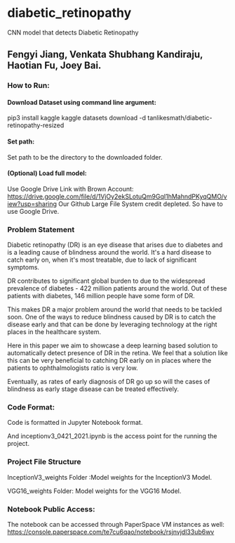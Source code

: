 # diabetic_retinopathy
CNN model that detects Diabetic Retinopathy

## Fengyi Jiang, Venkata Shubhang Kandiraju, Haotian Fu, Joey Bai.

### How to Run: 
#### Download Dataset using command line argument: 
pip3 install kaggle
kaggle datasets download -d tanlikesmath/diabetic-retinopathy-resized
#### Set path: 
Set path to be the directory to the downloaded folder. 
#### (Optional) Load full model:
Use Google Drive Link with Brown Account: https://drive.google.com/file/d/1VjOy2ekSLotuQm9GqI1hMahndPKyqQMO/view?usp=sharing
Our Github Large File System credit depleted. So have to use Google Drive.

### Problem Statement

Diabetic retinopathy (DR) is an eye disease that arises due to diabetes and is a leading cause of blindness around the world. It's a hard disease to catch early on, when it's most treatable, due to lack of significant symptoms. 

DR contributes to significant global burden to due to the widespread prevalence of diabetes - 422 million patients around the world. Out of these patients with diabetes, 146 million people have some form of DR.

This makes DR a major problem around the world that needs to be tackled soon. One of the ways to reduce blindness caused by DR is to catch the disease early and that can be done by leveraging technology at the right places in the healthcare system.

Here in this paper we aim to showcase a deep learning based solution to automatically detect presence of DR in the retina. We feel that a solution like this can be very beneficial to catching DR early on in places where the patients to ophthalmologists ratio is very low. 

Eventually, as rates of early diagnosis of DR go up so will the cases of blindness as early stage disease can be treated effectively.

### Code Format: 
Code is formatted in Jupyter Notebook format. 

And inceptionv3_0421_2021.ipynb is the access point for the running the project.

### Project File Structure

InceptionV3_weights Folder :Model weights for the InceptionV3 Model.

VGG16_weights Folder: Model weights for the VGG16 Model.

### Notebook Public Access: 

The notebook can be accessed through PaperSpace VM instances as well: https://console.paperspace.com/te7cu6qao/notebook/rsjnvjdl33ub6wv 


